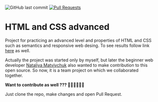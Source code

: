 ![GitHub last commit](https://img.shields.io/github/last-commit/Nazar-Pichak/ArtistFinder) [![Pull Requests](https://img.shields.io/github/issues-pr/Nazar-Pichak/ArtistFinder)](https://github.com/Nazar-Pichak/ArtistFinder/pulls)


# HTML and CSS advanced

Project for practicing an advanced level and properties of HTML and CSS such as semantics and responsive web desing.
To see results follow link [here](https://nazar-pichak.github.io/ArtistFinder/) as well.


Actually the project was started only by myself, but later the beginner web developer [Nataliya Matviychuk](https://github.com/Nataliya-Matviychuk) also wanted to make contribution to this open source. So now, it is a team project on which we collaborated together.

**Want to contribute as well ??? 🧑‍💻🧑‍💻🧑‍💻**

Just clone the repo, make changes and open Pull Request.


